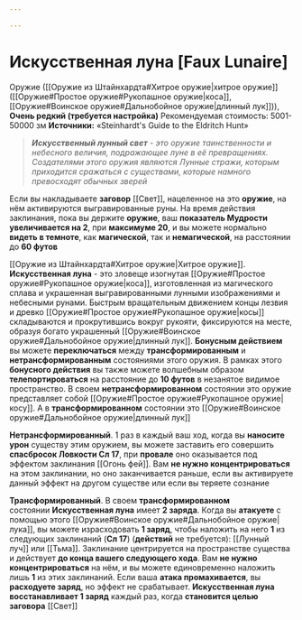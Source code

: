 ```yaml
---

---
```

# Искусственная луна [Faux Lunaire]

Оружие ([[Оружие из Штайнхардта#Хитрое оружие|хитрое оружие]] ([[Оружие#Простое оружие#Рукопашное оружие|коса]], [[Оружие#Воинское оружие#Дальнобойное оружие|длинный лук]])), **Очень редкий (требуется настройка)**
Рекомендуемая стоимость: 5001-50000 зм
**Источники:** «Steinhardt's Guide to the Eldritch Hunt»

> ***Искусственный лунный свет** - это оружие таинственности и небесного величия, подражающее луне в её превращениях. Создателями этого оружия являются Лунные стражи, которым приходится сражаться с существами, которые намного превосходят обычных зверей*

Если вы накладываете **заговор** [[Свет]], нацеленное на это **оружие**, на нём активируются выгравированные руны. На время действия заклинания, пока вы держите **оружие**, ваш **показатель Мудрости увеличивается на 2**, при **максимуме 20**, и вы можете нормально **видеть в темноте**, как **магической**, так и **немагической**, на расстоянии до **60 футов**

[[Оружие из Штайнхардта#Хитрое оружие|Хитрое оружие]]. **Искусственная луна** - это зловеще изогнутая [[Оружие#Простое оружие#Рукопашное оружие|коса]], изготовленная из магического сплава и украшенная выгравированными лунными изображениями и небесными рунами. Быстрым вращательным движением концы лезвия и древко [[Оружие#Простое оружие#Рукопашное оружие|косы]] складываются и прокрутившись вокруг рукояти, фиксируются на месте, образуя богато украшенный [[Оружие#Воинское оружие#Дальнобойное оружие|длинный лук]]. **Бонусным действием** вы можете **переключаться** между **трансформированным** и **нетрансформированным** состояниями этого оружия. В рамках этого **бонусного действия** вы также можете волшебным образом **телепортироваться** на расстояние до **10 футов** в незанятое видимое пространство. В своем **нетрансформированном** состоянии это оружие представляет собой [[Оружие#Простое оружие#Рукопашное оружие|косу]]. А в **трансформированном** состоянии это [[Оружие#Воинское оружие#Дальнобойное оружие|длинный лук]]

**Нетрансформированный**. 1 раз в каждый ваш ход, когда вы **наносите урон** существу этим оружием, вы можете заставить его совершить **спасбросок Ловкости Сл 17**, при **провале** оно оказывается под эффектом заклинания [[Огонь фей]]. Вам **не нужно концентрироваться** на этом заклинании, но оно заканчивается раньше, если вы активируете данный эффект на другом существе или если вы теряете сознание

**Трансформированный**. В своем **трансформированном** состоянии **Искусственная луна** имеет **2 заряда**. Когда вы **атакуете** с помощью этого [[Оружие#Воинское оружие#Дальнобойное оружие|лука]], вы можете израсходовать **1 заряд**, чтобы наложить на него **1** из следующих заклинаний (**Сл 17**) (**действий** не требуется): [[Лунный луч]] или [[Тьма]]. Заклинание центрируется на пространстве существа и действует **до конца вашего следующего хода**. Вам **не нужно концентрироваться** на нём, и вы можете единовременно наложить лишь **1** из этих заклинаний. Если ваша **атака промахивается**, вы **расходуете заряд**, но эффект не срабатывает. **Искусственная луна** **восстанавливает 1 заряд** каждый раз, когда **становится целью заговора** [[Свет]]